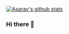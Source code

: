 [![Asarav's github stats](https://github-readme-stats.vercel.app/api?username=asarav)](https://github.com/asarav/github-readme-stats)
### Hi there 👋

<!--
**asarav/asarav** is a ✨ _special_ ✨ repository because its `README.md` (this file) appears on your GitHub profile.

Here are some ideas to get you started:

- 🔭 I’m currently working on ...
- 🌱 I’m currently learning ...
- 👯 I’m looking to collaborate on ...
- 🤔 I’m looking for help with ...
- 💬 Ask me about ...
- 📫 How to reach me: ...
- 😄 Pronouns: ...
- ⚡ Fun fact: ...
-->
